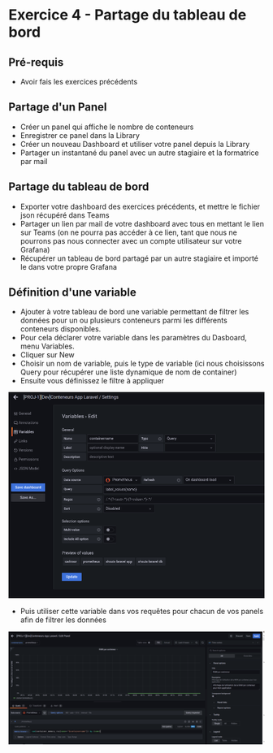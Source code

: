 # Exercice 4 - Partage du tableau de bord

## Pré-requis

* Avoir fais les exercices précédents

## Partage d'un Panel

* Créer un panel qui affiche le nombre de conteneurs
* Enregistrer ce panel dans la Library 
* Créer un nouveau Dashboard et utiliser votre panel depuis la Library
* Partager un instantané du panel avec un autre stagiaire et la formatrice par mail

## Partage du tableau de bord

* Exporter votre dashboard des exercices précédents, et mettre le fichier json récupéré dans Teams
* Partager un lien par mail de votre dashboard avec tous en mettant le lien sur Teams (on ne pourra pas accéder à ce lien, tant que nous ne pourrons pas nous connecter avec un compte utilisateur sur votre Grafana)
* Récupérer un tableau de bord partagé par un autre stagiaire et importé le dans votre propre Grafana

## Définition d'une variable

* Ajouter à votre tableau de bord une variable permettant de filtrer les données pour un ou plusieurs conteneurs parmi les différents conteneurs disponibles.
* Pour cela déclarer votre variable dans les paramètres du Dasboard, menu Variables.
* Cliquer sur New 
* Choisir un nom de variable, puis le type de variable (ici nous choisissons Query pour récupérer une liste dynamique de nom de container)
* Ensuite vous définissez le filtre à appliquer 

![](img/exo4/add_variable.png)
* Puis utiliser cette variable dans vos requêtes pour chacun de vos panels afin de filtrer les données

![](img/exo4/variable_query.png)
